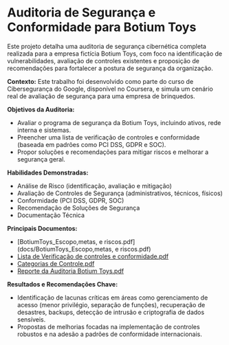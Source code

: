 # Auditoria de Segurança e Conformidade para Botium Toys

Este projeto detalha uma auditoria de segurança cibernética completa realizada para a empresa fictícia Botium Toys, com foco na identificação de vulnerabilidades, avaliação de controles existentes e proposição de recomendações para fortalecer a postura de segurança da organização.

**Contexto:** Este trabalho foi desenvolvido como parte do curso de Cibersegurança do Google, disponível no Coursera, e simula um cenário real de avaliação de segurança para uma empresa de brinquedos.

**Objetivos da Auditoria:**
*   Avaliar o programa de segurança da Botium Toys, incluindo ativos, rede interna e sistemas.
*   Preencher uma lista de verificação de controles e conformidade (baseada em padrões como PCI DSS, GDPR e SOC).
*   Propor soluções e recomendações para mitigar riscos e melhorar a segurança geral.

**Habilidades Demonstradas:**
*   Análise de Risco (identificação, avaliação e mitigação)
*   Avaliação de Controles de Segurança (administrativos, técnicos, físicos)
*   Conformidade (PCI DSS, GDPR, SOC)
*   Recomendação de Soluções de Segurança
*   Documentação Técnica

**Principais Documentos:**
*   [BotiumToys_Escopo,metas, e riscos.pdf](docs/BotiumToys_Escopo,metas, e riscos.pdf)
*   [Lista de Verificação de controles e conformidade.pdf](docs/Lista%20de%20Verifica%C3%A7%C3%A3o%20de%20controles%20e%20conformidade.pdf)
*   [Categorias de Controle.pdf](docs/Categorias%20de%20Controle.pdf)
*   [Reporte da Auditoria Botium Toys.pdf](docs/Reporte%20da%20Auditoria%20Botium%20Toys.pdf)

**Resultados e Recomendações Chave:**
*   Identificação de lacunas críticas em áreas como gerenciamento de acesso (menor privilégio, separação de funções), recuperação de desastres, backups, detecção de intrusão e criptografia de dados sensíveis.
*   Propostas de melhorias focadas na implementação de controles robustos e na adesão a padrões de conformidade internacionais.

